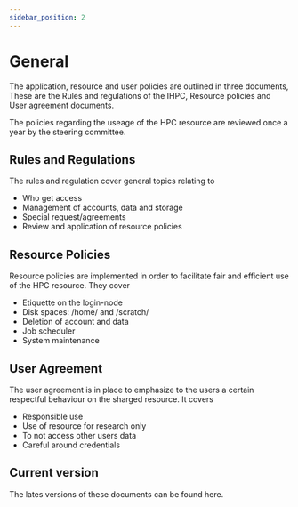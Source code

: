 ```yaml
---
sidebar_position: 2
---
```


# General

The application, resource and user policies are outlined in three documents, These are the Rules and regulations of the IHPC, Resource policies and User agreement documents.

The policies regarding the useage of the HPC resource are reviewed once a year by the steering committee.

## Rules and Regulations

The rules and regulation cover general topics relating to
- Who get access
- Management of accounts, data and storage
- Special request/agreements
- Review and application of resource policies

## Resource Policies

Resource policies are implemented in order to facilitate fair and efficient use of the HPC resource. They cover
- Etiquette on the login-node
- Disk spaces: /home/ and /scratch/
- Deletion of account and data
- Job scheduler
- System maintenance

## User Agreement

The user agreement is in place to emphasize to the users a certain respectful behaviour on the sharged resource. It covers
- Responsible use
- Use of resource for research only
- To not access other users data
- Careful around credentials

## Current version

The lates versions of these documents can be found here.
